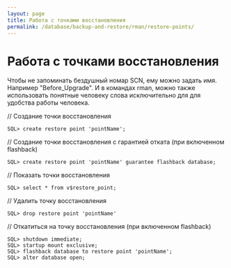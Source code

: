```yaml
---
layout: page
title: Работа с точками восстановления
permalink: /database/backup-and-restore/rman/restore-points/
---
```


# Работа с точками восстановления

Чтобы не запоминать бездушный номар SCN, ему можно задать имя.
Например "Before_Upgrade". И в командах rman, можно также использовать понятные человеку слова исключительно для для удобства работы человека.


// Создание точки восстановления

    SQL> create restore point 'pointName';

// Создание точки восстановления с гарантией отката (при включенном flashback)

    SQL> create restore point 'pointName' guarantee flashback database;

// Показать точки восстановления

    SQL> select * from v$restore_point;

// Удалить точку восстановления

    SQL> drop restore point 'pointName'


// Откатиться на точку восстановления (при включенном flashback)

    SQL> shutdown immediate;
    SQL> startup mount exclusive;
    SQL> flashback database to restore point 'pointName';
    SQL> alter database open;
